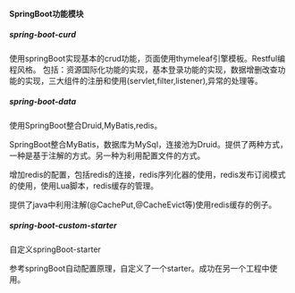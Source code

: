 #### SpringBoot功能模块
##### spring-boot-curd

使用springBoot实现基本的crud功能，页面使用thymeleaf引擎模板。Restful编程风格。
包括：资源国际化功能的实现，基本登录功能的实现，数据增删改查功能的实现，三大组件的注册和使用(servlet,filter,listener),异常的处理等。

##### spring-boot-data

使用SpringBoot整合Druid,MyBatis,redis。

SpringBoot整合MyBatis，数据库为MySql，连接池为Druid。提供了两种方式，一种是基于注解的方式。另一种为利用配置文件的方式。

增加redis的配置，包括redis的连接，redis序列化器的使用，redis发布订阅模式的使用，使用Lua脚本，redis缓存的管理。

提供了java中利用注解(@CachePut,@CacheEvict等)使用redis缓存的例子。

##### spring-boot-custom-starter

自定义springBoot-starter

参考springBoot自动配置原理，自定义了一个starter。成功在另一个工程中使用。